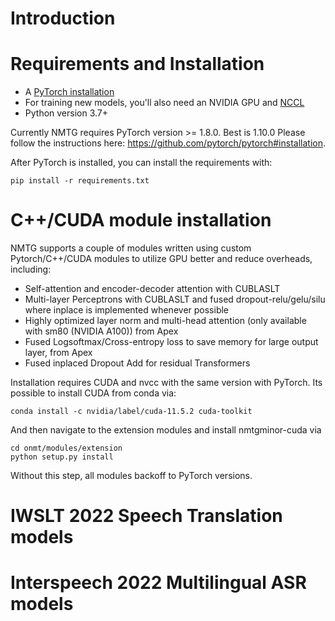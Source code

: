 # Introduction

# Requirements and Installation
* A [PyTorch installation](http://pytorch.org/)
* For training new models, you'll also need an NVIDIA GPU and [NCCL](https://github.com/NVIDIA/nccl)
* Python version 3.7+

Currently NMTG requires PyTorch version >= 1.8.0. Best is 1.10.0
Please follow the instructions here: https://github.com/pytorch/pytorch#installation.


After PyTorch is installed, you can install the requirements with:
```
pip install -r requirements.txt
```

# C++/CUDA module installation

NMTG supports a couple of modules written using custom Pytorch/C++/CUDA modules to utilize GPU better and reduce overheads, including:
* Self-attention and encoder-decoder attention with CUBLASLT
* Multi-layer Perceptrons with CUBLASLT and fused dropout-relu/gelu/silu where inplace is implemented whenever possible
* Highly optimized layer norm and multi-head attention (only available with sm80 (NVIDIA A100)) from Apex
* Fused Logsoftmax/Cross-entropy loss to save memory for large output layer, from Apex
* Fused inplaced Dropout Add for residual Transformers

Installation requires CUDA and nvcc with the same version with PyTorch. Its possible to install CUDA from conda via:

```
conda install -c nvidia/label/cuda-11.5.2 cuda-toolkit
```

And then navigate to the extension modules and install nmtgminor-cuda via

```
cd onmt/modules/extension
python setup.py install
```

Without this step, all modules backoff to PyTorch versions.

# IWSLT 2022 Speech Translation models


# Interspeech 2022 Multilingual ASR models 
